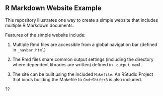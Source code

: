 ## R Markdown Website Example

This repository illustrates one way to create a simple website that includes multiple R Markdown documents.

Features of the simple website include:

1. Multiple Rmd files are accessible from a global navigation bar (defined in `_navbar.html`)

2. The Rmd files share common output settings (including the directory where dependent libraries are written) defined in `_output.yaml`.

3. The site can be built using the included `Makefile`. An RStudio Project that binds building the Makefile to `Cmd+Shift+B` is also included.

??
